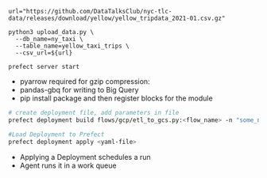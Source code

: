 ```
url="https://github.com/DataTalksClub/nyc-tlc-data/releases/download/yellow/yellow_tripdata_2021-01.csv.gz"

python3 upload_data.py \
  --db_name=ny_taxi \
  --table_name=yellow_taxi_trips \
  --csv_url=${url}
```

```
prefect server start
```

- pyarrow required for gzip compression:
- pandas-gbq for writing to Big Query 
- pip install package and then register blocks for the module

```bash
# create deployment file, add parameters in file
prefect deployment build flows/gcp/etl_to_gcs.py:<flow_name> -n "some_name
```

```bash
#Load Deployment to Prefect
prefect deployment apply <yaml-file>
``` 
* Applying a Deployment schedules a run
* Agent runs it in a work queue
